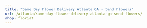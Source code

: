 ```yaml
---
title: "Same Day Flower Delivery Atlanta GA - Send Flowers"
url: /atlanta/same-day-flower-delivery-atlanta-ga-send-flowers/
shop: florist
---
```


